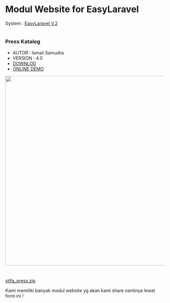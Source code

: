 # Modul Website for EasyLaravel

System : [EasyLaravel V.2](https://github.com/laratealcorp/master_larateal_v.1.18)

#
### Press Katalog 
- AUTOR : Ismail Samudra
- VERSION : 4.0
- [DOWNLOD](https://github.com/laratealcorp/modul_web/files/11025365/stifa_press.zip](https://github.com/ismailsamudra/stifa-press-v4/files/13170592/stifa_press.zip))
- [ONLINE DEMO](https://github.com/laratealcorp/master_larateal_v.1.18)
<p align="center">
    <img src="https://user-images.githubusercontent.com/127891037/225525692-b1ed5b8a-49f3-4130-bffe-a3c30cef0cf0.png" width="600"><br>
</p>

#
[stifa_press.zip]()


Kami memiliki banyak modul website yg akan kami share nantinya lewat form ini !
